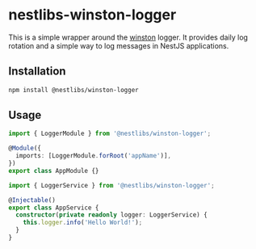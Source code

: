 # nestlibs-winston-logger

This is a simple wrapper around the [winston](https://www.npmjs.com/package/winston) logger.
It provides daily log rotation and a simple way to log messages in NestJS applications.

## Installation

```bash
npm install @nestlibs/winston-logger
```

## Usage

```typescript
import { LoggerModule } from '@nestlibs/winston-logger';

@Module({
  imports: [LoggerModule.forRoot('appName')],
})
export class AppModule {}
```

```typescript
import { LoggerService } from '@nestlibs/winston-logger';

@Injectable()
export class AppService {
  constructor(private readonly logger: LoggerService) {
    this.logger.info('Hello World!');
  }
}
```
